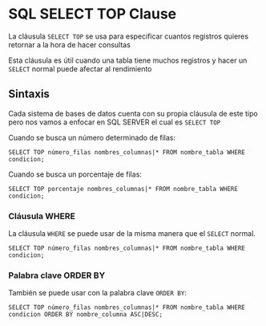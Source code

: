 # SQL SELECT TOP Clause

La cláusula `SELECT TOP` se usa para especificar cuantos registros quieres retornar a la hora de hacer consultas

Esta cláusula es útil cuando una tabla tiene muchos registros y hacer un `SELECT` normal puede afectar al rendimiento

## Sintaxis

Cada sistema de bases de datos cuenta con su propia cláusula de este tipo pero nos vamos a enfocar en SQL SERVER el cual es `SELECT TOP`

Cuando se busca un número determinado de filas:

```
SELECT TOP número_filas nombres_columnas|* FROM nombre_tabla WHERE condicion;
```

Cuando se busca un porcentaje de filas:

```
SELECT TOP porcentaje nombres_columnas|* FROM nombre_tabla WHERE condicion;
```

### Cláusula WHERE

La cláusula `WHERE` se puede usar de la misma manera que el `SELECT` normal.


```
SELECT TOP número_filas nombres_columnas|* FROM nombre_tabla WHERE condicion;
```

### Palabra clave ORDER BY

También se puede usar con la palabra clave `ORDER BY`:

```
SELECT TOP número_filas nombres_columnas|* FROM nombre_tabla WHERE condicion ORDER BY nombre_columna ASC|DESC;
```
